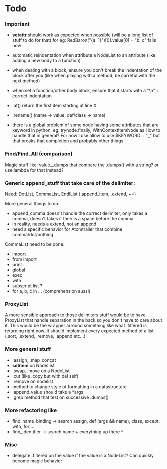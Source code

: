# Todo

### Important

- __setattr__ should work as expected when possible (will be a long list of stuff to do for that)
  for eg: RedBaron("{a: 1}")[0].value[0] = "b: c" fails now
- automatic reindentation when attribute a NodeList to an attribute (like adding a new body to a function)
- when dealing with a block, ensure you don't break the indentation of the
  block after you (like when playing with a method, be carreful with the next
  method)
- when set a function/other body block, ensure that it starts with a "\n" + correct indentation
- .at() return the first item starting at line X
- .rename() (name -> value, def/class -> name)

- there is a global problem of some node having some attributes that are keyword in python, eg: trynode.finally, WithContextItemNode.as How to handle that in general? For now I use allow to use $KEYWORD + "\_" but that breaks that completion and probably other things

### Find/Find\_All (comparison)

Magic stuff like:
value\_\_dumps that compare the .dumps() with a string? or use lambda for that instead?

### Generic append\_stuff that take care of the delimiter:

Need: DotList, CommaList, EndlList (.append\_item, .extend, +=)

More general things to do:
- append\_comma doesn't handle the correct delimiter, only takes a comma,
  doesn't takes if their is a space before the comma
- in reality, needs a extend, not an append
- need a specific behavior for Atomtrailer that combine comma/dot/nothing

CommaList need to be done:
* import
* from import
* print
* global
* exec
* with
* subscript list ?
* for a, b, c in ... (comprehension aussi)

### ProxyList

A more sensible approach to those delimiters stuff would be to have ProxyList
that handle separation in the back so you don't have to care about it. This
would be the wrapper arround something like what .filtered is returning right
now. It should implement every expected method of a list (.sort, .extend, .remove, .append etc...).

### More general stuff

* .assign, .map\_concat
* __setitem__ on NodeList
* .swap, .move on a NodeList
* .cut (like .copy but with del self)
* .remove on nodelist
* method to change style of formatting in a datastructure
* .append\_value should take a \*args
* .grep method that test on successive .dumps()

### More refactoring like

- find\_name\_binding -> search assign, def (args && name), class, except, with, for ...
- find\_identifier -> search name + everything up there ^

### Misc

* delegate .filtered on the value if the value is a NodeList? Can quickly become magic behavior
